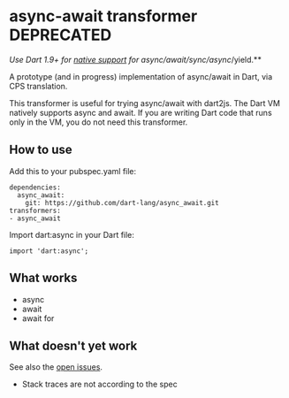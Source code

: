 async-await transformer DEPRECATED
=======================

**Use Dart 1.9+ for [native support][doc] for async/await/sync*/async*/yield.**

A prototype (and in progress) implementation of async/await in Dart,
via CPS translation.

This transformer is useful for trying async/await with dart2js.
The Dart VM natively supports async and await. If you are writing
Dart code that runs only in the VM, you do not need this transformer.

## How to use

Add this to your pubspec.yaml file:

```
dependencies:
  async_await:
    git: https://github.com/dart-lang/async_await.git
transformers:
- async_await
```

Import dart:async in your Dart file:

```
import 'dart:async';
```

## What works

* async
* await
* await for

## What doesn't yet work

See also the [open issues][issues].

* Stack traces are not according to the spec

[doc]: https://www.dartlang.org/guides/language/language-tour#asynchrony-support
[issues]: https://github.com/dart-lang/async_await/issues

